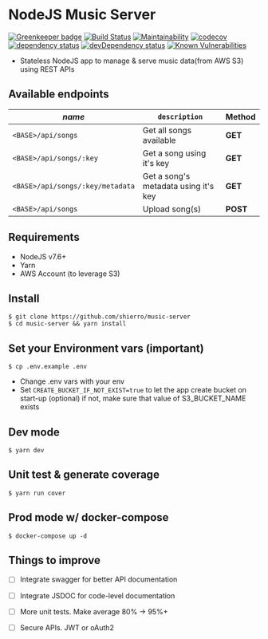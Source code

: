# NodeJS Music Server

[![Greenkeeper badge](https://badges.greenkeeper.io/shierro/music-server.svg)](https://greenkeeper.io/)
[![Build Status](https://travis-ci.org/shierro/music-server.svg?branch=master)](https://travis-ci.org/shierro/music-server)
[![Maintainability](https://api.codeclimate.com/v1/badges/a6fbd06ef529c7af570f/maintainability)](https://codeclimate.com/github/shierro/music-server/maintainability)
[![codecov](https://codecov.io/gh/shierro/music-server/branch/master/graph/badge.svg)](https://codecov.io/gh/shierro/music-server)
[![dependency status](https://david-dm.org/shierro/music-server/status.svg)](https://david-dm.org/shierro/music-server/status.svg)
[![devDependency status](https://david-dm.org/shierro/music-server/dev-status.svg)](https://david-dm.org/shierro/music-server/dev-status.svg)
[![Known Vulnerabilities](https://snyk.io/test/github/shierro/music-server/badge.svg)](https://snyk.io/test/github/shierro/music-server)

- Stateless NodeJS app to manage & serve music data(from AWS S3) using REST APIs

## Available endpoints
*name* | `description` |  Method |   
--- | --- | --- | 
`<BASE>/api/songs` | Get all songs available | **GET**
`<BASE>/api/songs/:key` | Get a song using it's key | **GET**
`<BASE>/api/songs/:key/metadata` | Get a song's metadata using it's key | **GET**
`<BASE>/api/songs` | Upload song(s) | **POST**

## Requirements
 - NodeJS v7.6+
 - Yarn
 - AWS Account (to leverage S3)

## Install
```
$ git clone https://github.com/shierro/music-server
$ cd music-server && yarn install
```

## Set your Environment vars (important)
```
$ cp .env.example .env
```
- Change .env vars with your env
- Set `CREATE_BUCKET_IF_NOT_EXIST=true` to let the app create bucket on start-up (optional) if not, make sure that value of S3_BUCKET_NAME exists

## Dev mode
```
$ yarn dev
```

## Unit test & generate coverage
```
$ yarn run cover
```

## Prod mode w/ docker-compose
```
$ docker-compose up -d
```

## Things to improve
- [ ] Integrate swagger for better API documentation
- [ ] Integrate JSDOC for code-level documentation
- [ ] More unit tests. Make average 80% -> 95%+
- [ ] Secure APIs. JWT or oAuth2

